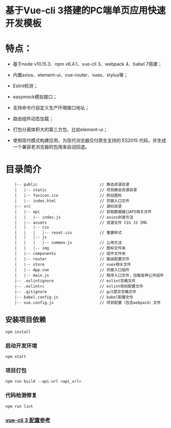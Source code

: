 # 基于Vue-cli 3搭建的PC端单页应用快速开发模板

# 特点：
  - 基于node v10.15.3、npm v6.4.1、vue-cli 3、webpack 4、babel 7搭建；

  - 内置axios、element-ui、vue-router、vuex、stylus等；

  - Eslint检测；

  - easymock模拟接口；

  - 支持命令行自定义生产环境接口地址；

  - 路由组件动态加载；

  - 打包分离体积大的第三方包，比如element-ui；

  - 使用现代模式构建应用，为现代浏览器交付原生支持的 ES2015 代码，并生成一个兼容老浏览器的包用来自动回退。

# 目录简介

```
    |-- public                           // 静态资源目录
    |   |-- static                       // 项目静态资源目录
    |   |-- favicon.ico                  // 网站图标
    |   |-- index.html                   // 页面入口文件
    |-- src                              // 源码目录
    |   |-- api                          // 获取数据接口API相关文件
    |   |   |-- index.js                 // axios封装方法
    |   |-- assets                       // 资源文件 CSS JS IMG
    |   |   |-- css
    |   |   |   |-- reset.css            // 重置样式
    |   |   |-- js
    |   |   |   |-- common.js            // 公用方法
    |   |   |-- img                      // 图标文件夹
    |   |-- components                   // 组件文件夹
    |   |-- router                       // 路由配置文件
    |   |-- store                        // vuex相关文件
    |   |-- App.vue                      // 页面入口组件
    |   |-- main.js                      // 程序入口文件，加载各种公共组件
    |-- .eslintignore                    // eslint忽略文件
    |-- .eslintrc                        // eslint规则配置文件
    |-- .gitignore                       // git提交忽略文件
    |-- babel.config.js                  // babel配置文件
    |-- vue.config.js                    // 项目配置（包含webpack）文件
```


## 安装项目依赖
```
npm install
```

### 启动开发环境
``` 
npm start
```

### 项目打包
```
npm run build --api-url <api_url>
```

### 代码检测修复
```
npm run lint
```

### [vue-cli 3 配置参考](https://cli.vuejs.org/zh/config/)

